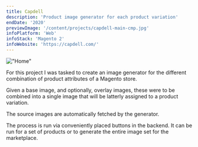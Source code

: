 ```yaml
---
title: Capdell
description: 'Product image generator for each product variation'
endDate: '2020'
previewImage: '/content/projects/capdell-main-cmp.jpg'
infoPlatform: 'Web'
infoStack: 'Magento 2'
infoWebsite: 'https://capdell.com/'
---
```

!["Home"](/content/projects/capdell-main.jpg)

For this project I was tasked to create an image generator for the different combination of product attributes of a Magento store.

Given a base image, and optionally, overlay images, these were to be combined into a single image that will be latterly assigned to a product variation.

The source images are automatically fetched by the generator.

The process is run via conveniently placed buttons in the backend. It can be run for a set of products or to generate the entire image set for the marketplace. 
